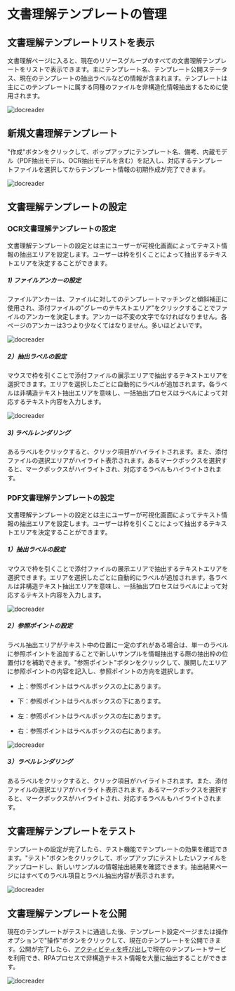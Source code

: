 # 文書理解テンプレートの管理

## 文書理解テンプレートリストを表示
文書理解ページに入ると、現在のリソースグループのすべての文書理解テンプレートをリストで表示できます。主にテンプレート名、テンプレート公開ステータス、現在のテンプレートの抽出ラベルなどの情報が含まれます。テンプレートは主にこのテンプレートに属する同種のファイルを非構造化情報抽出するために使用されます。

![docreader](https://docimages.blob.core.chinacloudapi.cn/images/Console/docreader1.png)

## 新規文書理解テンプレート
"作成"ボタンをクリックして、ポップアップにテンプレート名、備考、内蔵モデル（PDF抽出モデル、OCR抽出モデルを含む）を記入し、対応するテンプレートファイルを選択してからテンプレート情報の初期作成が完了できます。

![docreader](https://docimages.blob.core.chinacloudapi.cn/images/Console/docreader2.png)


## 文書理解テンプレートの設定

### OCR文書理解テンプレートの設定

文書理解テンプレートの設定とは主にユーザーが可視化画面によってテキスト情報の抽出エリアを設定します。ユーザーは枠を引くことによって抽出するテキストエリアを決定することができます。


##### 1) ファイルアンカーの設定

ファイルアンカーは、ファイルに対してのテンプレートマッチングと傾斜補正に使用され、添付ファイルの"グレーのテキストエリア"をクリックすることでファイルのアンカーを決定します。アンカーは不変の文字でなければなりません。各ページのアンカーは3つより少なくてはなりません。多いほどよいです。

![docreader](https://docimages.blob.core.chinacloudapi.cn/images/Console/docreader/ocr2.png)


##### 2）抽出ラベルの設定

マウスで枠を引くことで添付ファイルの展示エリアで抽出するテキストエリアを選択できます。エリアを選択したごとに自動的にラベルが追加されます。各ラベルは非構造テキスト抽出エリアを意味し、一括抽出プロセスはラベルによって対応するテキスト内容を入力します。

![docreader](https://docimages.blob.core.chinacloudapi.cn/images/Console/docreader/ocr3.png)

#####  3) ラベルレンダリング

あるラベルをクリックすると、クリック項目がハイライトされます。また、添付ファイルの選択エリアがハイライト表示されます。あるマークボックスを選択すると、マークボックスがハイライトされ、対応するラベルもハイライトされます。

### PDF文書理解テンプレートの設定

文書理解テンプレートの設定とは主にユーザーが可視化画面によってテキスト情報の抽出エリアを設定します。ユーザーは枠を引くことによって抽出するテキストエリアを決定することができます。

##### 1）抽出ラベルの設定
マウスで枠を引くことで添付ファイルの展示エリアで抽出するテキストエリアを選択できます。エリアを選択したごとに自動的にラベルが追加されます。各ラベルは非構造テキスト抽出エリアを意味し、一括抽出プロセスはラベルによって対応するテキスト内容を入力します。

![docreader](https://docimages.blob.core.chinacloudapi.cn/images/Console/docreader3.png)

##### 2）参照ポイントの設定
ラベル抽出エリアがテキスト中の位置に一定のずれがある場合は、単一のラベルに参照ポイントを追加することで新しいサンプルを情報抽出する際の抽出枠の位置付けを補助できます。"参照ポイント"ボタンをクリックして、展開したエリアに参照ポイントの内容を記入し、参照ポイントの方向を選択します。
- 上：参照ポイントはラベルボックスの上にあります。

- 下：参照ポイントはラベルボックスの下にあります。

- 左：参照ポイントはラベルボックスの左にあります。

- 右：参照ポイントはラベルボックスの右にあります。

![docreader](https://docimages.blob.core.chinacloudapi.cn/images/Console/docreader4.png)

##### 3）ラベルレンダリング
あるラベルをクリックすると、クリック項目がハイライトされます。また、添付ファイルの選択エリアがハイライト表示されます。あるマークボックスを選択すると、マークボックスがハイライトされ、対応するラベルもハイライトされます。


## 文書理解テンプレートをテスト
テンプレートの設定が完了したら、テスト機能でテンプレートの効果を確認できます。"テスト"ボタンをクリックして、ポップアップにテストしたいファイルをアップロードし、新しいサンプルの情報抽出結果を確認できます。抽出結果ページにはすべてのラベル項目とラベル抽出内容が表示されます。

![docreader](https://docimages.blob.core.chinacloudapi.cn/images/Console/docreader5.png)

## 文書理解テンプレートを公開

現在のテンプレートがテストに通過した後、テンプレート設定ページまたは操作オプションで"操作"ボタンをクリックして、現在のテンプレートを公開できます。公開が完了したら、[アクティビティを呼び出し](activities/../../../Activities/Console/DocReader.md)で現在のテンプレートサービを利用でき、RPAプロセスで非構造テキスト情報を大量に抽出することができます。

![docreader](https://docimages.blob.core.chinacloudapi.cn/images/Console/docreader6.png)
